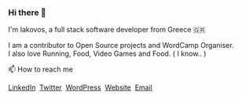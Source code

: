 ### Hi there 👋

I'm Iakovos, a full stack software developer from Greece :greece: &nbsp;

I am a contributor to Open Source projects and WordCamp Organiser.  
I also love Running, Food, Video Games and Food. ( I know.. )

📫 How to reach me

[LinkedIn](https://www.linkedin.com/in/ifrountas/)&nbsp; [Twitter](https://twitter.com/froudas)&nbsp; [WordPress](https://profiles.wordpress.org/ifrountas/)&nbsp; [Website](https://bakemywp.com)&nbsp; [Email](mailto:mail@frountas.com)
